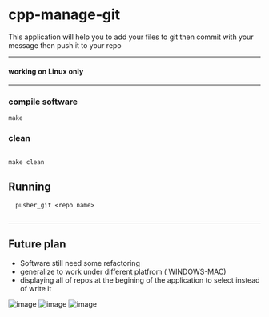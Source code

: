 # cpp-manage-git

This application will help you to add your files to git 
then commit with your message 
then push it to your repo


---

#### working on Linux only #

---
### compile software 
```
make 

```

### clean 

```

make clean 

```

## Running

```
  pusher_git <repo name>
  
```

----

## Future plan 
-  Software still need some refactoring 
-  generalize to work under different platfrom ( WINDOWS-MAC)
-  displaying all of repos at the begining of the application to select instead of write it 

![image](https://user-images.githubusercontent.com/66727825/172470599-ad7cf266-6871-433d-baf0-ab071374471b.png)
![image](https://user-images.githubusercontent.com/66727825/172470961-8bc654cc-f1c4-4713-8f71-e457572a096c.png)
![image](https://user-images.githubusercontent.com/66727825/172471183-704f2181-c46f-458b-acaf-c3995a2de47d.png)
